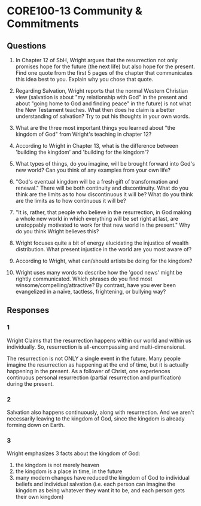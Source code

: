 
# CORE100-13 Community & Commitments
## Questions

1. In Chapter 12 of SbH, Wright argues that the resurrection not only promises hope for the future (the next life) but also hope for the present. Find one quote from the first 5 pages of the chapter that communicates this idea best to you. Explain why you chose that quote.

2. Regarding Salvation, Wright reports that the normal Western Christian view (salvation is about "my relationship with God" in the present and about "going home to God and finding peace" in the future) is not what the New Testament teaches. What then does he claim is a better understanding of salvation? Try to put his thoughts in your own words.

3. What are the three most important things you learned about "the kingdom of God" from Wright's teaching in chapter 12?

4. According to Wright in Chapter 13, what is the difference between 'building the kingdom' and 'building for the kingdom'?


5. What types of things, do you imagine, will be brought forward into God's new world? Can you think of any examples from your own life?

6. "God's eventual kingdom will be a fresh gift of transformation and renewal." There will be both continuity and discontinuity. What do you think are the limits as to how discontinuous it will be? What do you think are the limits as to how continuous it will be?


7. "It is, rather, that people who believe in the resurrection, in God making a whole new world in which everything will be set right at last, are unstoppably motivated to work for that new world in the present." Why do you think Wright believes this?

8. Wright focuses quite a bit of energy elucidating the injustice of wealth distribution. What present injustice in the world are you most aware of?


9. According to Wright, what can/should artists be doing for the kingdom?

10. Wright uses many words to describe how the 'good news' might be rightly communicated. Which phrases do you find most winsome/compelling/attractive? By contrast, have you ever been evangelized in a naïve, tactless, frightening, or bullying way?


## Responses

### 1
Wright Claims that the resurrection happens within our world and within us individually. So, resurrection is all-encompassing and multi-dimensional.

The resurrection is not ONLY a single event in the future. Many people imagine the resurrection as happening at the end of time, but it is actually happening in the present. As a follower of Christ, one experiences continuous personal resurrection (partial resurrection and purification) during the present.

### 2
Salvation also happens continuously, along with resurrection. And we aren't necessarily leaving to the kingdom of God, since the kingdom is already forming down on Earth.

### 3
Wright emphasizes 3 facts about the kingdom of God:
1. the kingdom is not merely heaven
2. the kingdom is a place in time, in the future
3. many modern changes have reduced the kingdom of God to individual beliefs and individual salvation (i.e. each person can imagine the kingdom as being whatever they want it to be, and each person gets their own kingdom)
